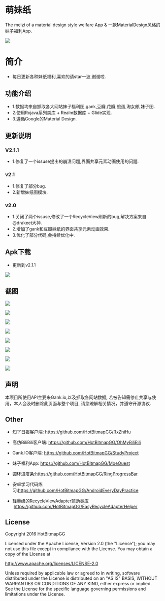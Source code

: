 # 萌妹纸

The meizi of a material design style welfare App & 一款MaterialDesign风格的妹子福利App.

![](https://github.com/HotBitmapGG/MoeQuest/blob/master/meizi_pic/bg.jpg?raw=true)

# 简介

* 每日更新各种妹纸福利,喜欢的请star一波,谢谢啦.

## 功能介绍

* 1.数据均来自抓取各大网站妹子福利图,gank,豆瓣,花瓣,煎蛋,淘女郎,妹子图.
* 2.使用Rxjava系列类库 + Realm数据库 + Glide实现.
* 3.遵循Google的Material Design.

## 更新说明

### V2.1.1
  * 1.修复了一个issuse提出的崩溃问题,界面共享元素动画使用的问题.


### v2.1
  * 1.修复了部分bug.
  * 2.新增妹纸图模块.


### v2.0
  * 1.关闭了两个issuse,修改了一个RecycleView刷新的bug,解决方案来自@drakeet大神.
  * 2.增加了gank和豆瓣妹纸的界面共享元素动画效果.
  * 3.优化了部分代码,会持续优化中.

## Apk下载

* 更新到v2.1.1

![](https://github.com/HotBitmapGG/MoeQuest/blob/master/meizi_pic/index.png?raw=true)

## 截图

![](https://github.com/HotBitmapGG/MoeQuest/blob/master/meizi_pic/01.png?raw=true)

![](https://github.com/HotBitmapGG/MoeQuest/blob/master/meizi_pic/02.png?raw=true)

![](https://github.com/HotBitmapGG/MoeQuest/blob/master/meizi_pic/03.png?raw=true)

![](https://github.com/HotBitmapGG/MoeQuest/blob/master/meizi_pic/04.png?raw=true)

![](https://github.com/HotBitmapGG/MoeQuest/blob/master/meizi_pic/05.png?raw=true)

![](https://github.com/HotBitmapGG/MoeQuest/blob/master/meizi_pic/06.png?raw=true)

![](https://github.com/HotBitmapGG/MoeQuest/blob/master/meizi_pic/07.png?raw=true)

![](https://github.com/HotBitmapGG/MoeQuest/blob/master/meizi_pic/08.png?raw=true)


## 声明

本项目所使用API主要来Gank.io,以及抓取各网站数据,
若被告知需停止共享与使用，本人会及时删除此页面与整个项目,
请您暸解相关情况，并遵守开源协议.

## Other

  * 知了日报客户端: https://github.com/HotBitmapGG/RxZhiHu

  * 高仿BiliBili客户端: https://github.com/HotBitmapGG/OhMyBiliBili

  * Gank.IO客户端: https://github.com/HotBitmapGG/StudyProject

  * 妹子福利App: https://github.com/HotBitmapGG/MoeQuest

  * 圆环进度条:https://github.com/HotBitmapGG/RingProgressBar

  * 安卓学习代码练习:https://github.com/HotBitmapGG/AndroidEveryDayPractice
  
  * 轻量级的RecycleViewAdapter辅助类库 :https://github.com/HotBitmapGG/EasyRecycleAdapterHelper

## License

 Copyright 2016 HotBitmapGG

 Licensed under the Apache License, Version 2.0 (the "License"); you may not use this file except in compliance with the License. You may obtain a copy of the License at

 http://www.apache.org/licenses/LICENSE-2.0

 Unless required by applicable law or agreed to in writing, software distributed under the License is distributed on an "AS IS" BASIS, WITHOUT WARRANTIES OR CONDITIONS OF ANY KIND, either express or implied. See the License for the specific language governing permissions and limitations under the License.





